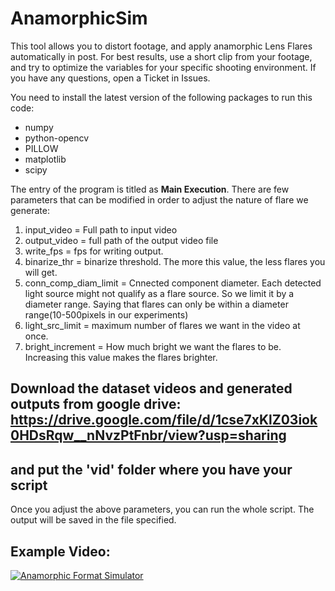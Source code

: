 # AnamorphicSim

This tool allows you to distort footage, and apply anamorphic Lens Flares automatically in post.
For best results, use a short clip from your footage, and try to optimize the variables for your specific shooting environment.
If you have any questions, open a Ticket in Issues.

You need to install the latest version of the following packages to run this code:
- numpy
- python-opencv
- PILLOW
- matplotlib
- scipy 

The entry of the program is titled as <b>Main Execution</b>. 
There are few parameters that can be modified in order to adjust the nature of flare we generate:
1. input_video = Full path to input video
2. output_video = full path of the output video file
3. write_fps = fps for writing output.
4. binarize_thr = binarize threshold. The more this value, the less flares you will get.
5. conn_comp_diam_limit = Cnnected component diameter. Each detected light source might not qualify as a flare source. So we  limit it by a diameter range. Saying that flares can only be within a diameter range(10-500pixels in our experiments)
6. light_src_limit = maximum number of flares we want in the video at once.
7. bright_increment = How much bright we want the flares to be. Increasing this value makes the flares brighter.

## Download the dataset videos and generated outputs from google drive: https://drive.google.com/file/d/1cse7xKlZ03iok0HDsRqw__nNvzPtFnbr/view?usp=sharing
## and put the 'vid' folder where you have your script

Once you adjust the above parameters, you can run the whole script. The output will be saved in the file specified.

## Example Video: 
[![Anamorphic Format Simulator](https://img.youtube.com/vi/OsQQ8_si5kc/0.jpg)](https://www.youtube.com/watch?v=OsQQ8_si5kc)

